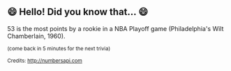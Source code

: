 ## :smile: Hello! Did you know that... :smile:
53 is the most points by a rookie in a NBA Playoff game (Philadelphia's Wilt Chamberlain, 1960).

<sup>(come back in 5 minutes for the next trivia)</sup>


<sup>Credits: http://numbersapi.com</sup>
